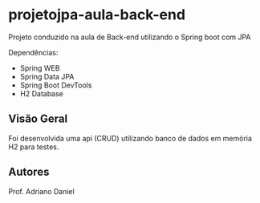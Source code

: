 # projetojpa-aula-back-end
Projeto conduzido na aula de Back-end utilizando o Spring boot com JPA

Dependências: 
- Spring WEB
- Spring Data JPA
- Spring Boot DevTools
- H2 Database


## Visão Geral

Foi desenvolvida uma api (CRUD) utilizando banco de dados em memória H2 para testes.


## Autores 
Prof. Adriano Daniel 
<br>



